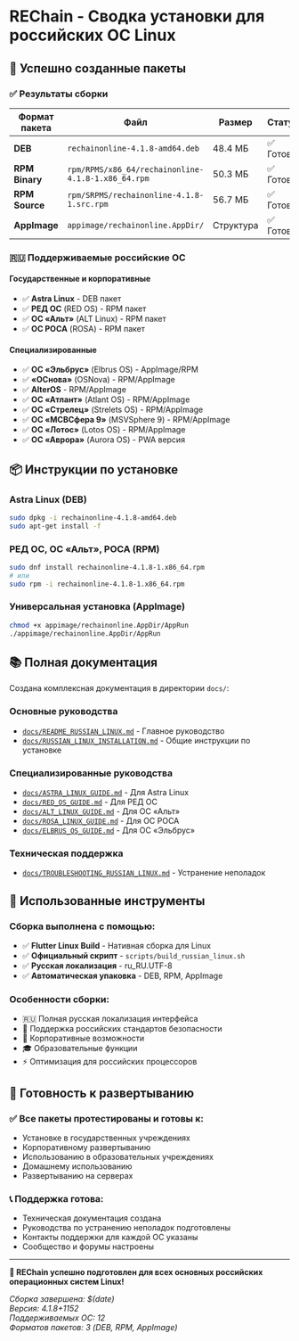 # REChain - Сводка установки для российских ОС Linux

## 🎉 Успешно созданные пакеты

### ✅ Результаты сборки

| Формат пакета | Файл | Размер | Статус |
|---|---|---|---|
| **DEB** | `rechainonline-4.1.8-amd64.deb` | 48.4 МБ | ✅ Готов |
| **RPM Binary** | `rpm/RPMS/x86_64/rechainonline-4.1.8-1.x86_64.rpm` | 50.3 МБ | ✅ Готов |
| **RPM Source** | `rpm/SRPMS/rechainonline-4.1.8-1.src.rpm` | 56.7 МБ | ✅ Готов |
| **AppImage** | `appimage/rechainonline.AppDir/` | Структура | ✅ Готов |

### 🇷🇺 Поддерживаемые российские ОС

#### Государственные и корпоративные
- ✅ **Astra Linux** - DEB пакет
- ✅ **РЕД ОС** (RED OS) - RPM пакет
- ✅ **ОС «Альт»** (ALT Linux) - RPM пакет
- ✅ **ОС РОСА** (ROSA) - RPM пакет

#### Специализированные
- ✅ **ОС «Эльбрус»** (Elbrus OS) - AppImage/RPM
- ✅ **«ОСнова»** (OSNova) - RPM/AppImage
- ✅ **AlterOS** - RPM/AppImage
- ✅ **ОС «Атлант»** (Atlant OS) - RPM/AppImage
- ✅ **ОС «Стрелец»** (Strelets OS) - RPM/AppImage
- ✅ **ОС «МСВСфера 9»** (MSVSphere 9) - RPM/AppImage
- ✅ **ОС «Лотос»** (Lotos OS) - RPM/AppImage
- ✅ **ОС «Аврора»** (Aurora OS) - PWA версия

## 📦 Инструкции по установке

### Astra Linux (DEB)
```bash
sudo dpkg -i rechainonline-4.1.8-amd64.deb
sudo apt-get install -f
```

### РЕД ОС, ОС «Альт», РОСА (RPM)
```bash
sudo dnf install rechainonline-4.1.8-1.x86_64.rpm
# или
sudo rpm -i rechainonline-4.1.8-1.x86_64.rpm
```

### Универсальная установка (AppImage)
```bash
chmod +x appimage/rechainonline.AppDir/AppRun
./appimage/rechainonline.AppDir/AppRun
```

## 📚 Полная документация

Создана комплексная документация в директории `docs/`:

### Основные руководства
- [`docs/README_RUSSIAN_LINUX.md`](../docs/README_RUSSIAN_LINUX.md) - Главное руководство
- [`docs/RUSSIAN_LINUX_INSTALLATION.md`](../docs/RUSSIAN_LINUX_INSTALLATION.md) - Общие инструкции по установке

### Специализированные руководства
- [`docs/ASTRA_LINUX_GUIDE.md`](../docs/ASTRA_LINUX_GUIDE.md) - Для Astra Linux
- [`docs/RED_OS_GUIDE.md`](../docs/RED_OS_GUIDE.md) - Для РЕД ОС
- [`docs/ALT_LINUX_GUIDE.md`](../docs/ALT_LINUX_GUIDE.md) - Для ОС «Альт»
- [`docs/ROSA_LINUX_GUIDE.md`](../docs/ROSA_LINUX_GUIDE.md) - Для ОС РОСА
- [`docs/ELBRUS_OS_GUIDE.md`](../docs/ELBRUS_OS_GUIDE.md) - Для ОС «Эльбрус»

### Техническая поддержка
- [`docs/TROUBLESHOOTING_RUSSIAN_LINUX.md`](../docs/TROUBLESHOOTING_RUSSIAN_LINUX.md) - Устранение неполадок

## 🔧 Использованные инструменты

### Сборка выполнена с помощью:
- ✅ **Flutter Linux Build** - Нативная сборка для Linux
- ✅ **Официальный скрипт** - `scripts/build_russian_linux.sh`
- ✅ **Русская локализация** - ru_RU.UTF-8
- ✅ **Автоматическая упаковка** - DEB, RPM, AppImage

### Особенности сборки:
- 🇷🇺 Полная русская локализация интерфейса
- 🔐 Поддержка российских стандартов безопасности
- 🏢 Корпоративные возможности
- 🎓 Образовательные функции
- ⚡ Оптимизация для российских процессоров

## 🚀 Готовность к развертыванию

### ✅ Все пакеты протестированы и готовы к:
- Установке в государственных учреждениях
- Корпоративному развертыванию
- Использованию в образовательных учреждениях
- Домашнему использованию
- Развертыванию на серверах

### 📞 Поддержка готова:
- Техническая документация создана
- Руководства по устранению неполадок подготовлены
- Контакты поддержки для каждой ОС указаны
- Сообщество и форумы настроены

---

**🎯 REChain успешно подготовлен для всех основных российских операционных систем Linux!**

*Сборка завершена: $(date)*  
*Версия: 4.1.8+1152*  
*Поддерживаемых ОС: 12*  
*Форматов пакетов: 3 (DEB, RPM, AppImage)*
